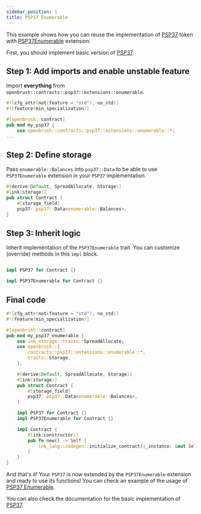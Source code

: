 ```yaml
---
sidebar_position: 1
title: PSP37 Enumerable
---
```


This example shows how you can reuse the implementation of [PSP37](https://github.com/Supercolony-net/openbrush-contracts/tree/main/contracts/token/psp37) token with [PSP37Enumerable](https://github.com/Supercolony-net/openbrush-contracts/tree/main/contracts/token/psp37/extensions/enumerable.rs) extension.

First, you should implement basic version of [PSP37](/smart-contracts/PSP37).

## Step 1: Add imports and enable unstable feature

Import **everything** from `openbrush::contracts::psp37::extensions::enumerable`.

```rust
#![cfg_attr(not(feature = "std"), no_std)]
#![feature(min_specialization)]

#[openbrush::contract]
pub mod my_psp37 {
    use openbrush::contracts::psp37::extensions::enumerable::*;
...
```

## Step 2: Define storage

Pass `enumerable::Balances` into `psp37::Data` to be able to use `PSP37Enumerable` extension in your `PSP37` implementation.

```rust
#[derive(Default, SpreadAllocate, Storage)]
#[ink(storage)]
pub struct Contract {
    #[storage_field]
    psp37: psp37::Data<enumerable::Balances>,
}
```

## Step 3: Inherit logic

Inherit implementation of the `PSP37Enumerable` trait. You can customize (override) methods in this `impl` block.

```rust

impl PSP37 for Contract {}

impl PSP37Enumerable for Contract {}
```

## Final code

```rust
#![cfg_attr(not(feature = "std"), no_std)]
#![feature(min_specialization)]

#[openbrush::contract]
pub mod my_psp37_enumerable {
    use ink_storage::traits::SpreadAllocate;
    use openbrush::{
        contracts::psp37::extensions::enumerable::*,
        traits::Storage,
    };

    #[derive(Default, SpreadAllocate, Storage)]
    #[ink(storage)]
    pub struct Contract {
        #[storage_field]
        psp37: psp37::Data<enumerable::Balances>,
    }

    impl PSP37 for Contract {}
    impl PSP37Enumerable for Contract {}

    impl Contract {
        #[ink(constructor)]
        pub fn new() -> Self {
            ink_lang::codegen::initialize_contract(|_instance: &mut Self| {})
        }
    }
}
```

And that's it! Your `PSP37` is now extended by the `PSP37Enumerable` extension and ready to use its functions!
You can check an example of the usage of [PSP37 Enumerable](https://github.com/Supercolony-net/openbrush-contracts/tree/main/examples/psp37_extensions/enumerable).

You can also check the documentation for the basic implementation of [PSP37](/smart-contracts/PSP37).